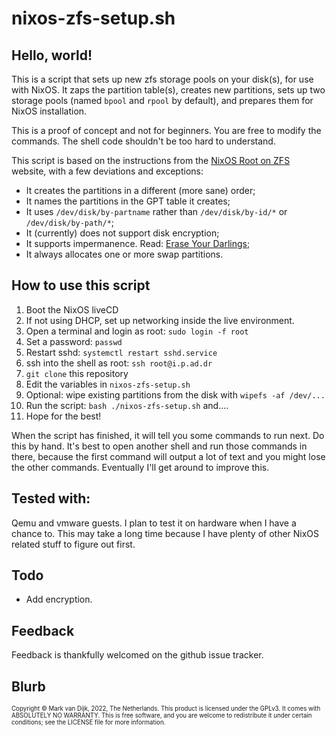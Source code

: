 # nixos-zfs-setup.sh

## Hello, world!

This is a script that sets up new zfs storage pools on your disk(s), for use
with NixOS. It zaps the partition table(s), creates new partitions, sets up two
storage pools (named `bpool` and `rpool` by default), and prepares them for
NixOS installation.

This is a proof of concept and not for beginners. You are free to modify the
commands. The shell code shouldn't be too hard to understand.

This script is based on the instructions from the [NixOS Root on
ZFS](https://openzfs.github.io/openzfs-docs/Getting%20Started/NixOS/Root%20on%20ZFS.html)
website, with a few deviations and exceptions:

* It creates the partitions in a different (more sane) order;
* It names the partitions in the GPT table it creates;
* It uses `/dev/disk/by-partname` rather than `/dev/disk/by-id/*` or `/dev/disk/by-path/*`;
* It (currently) does not support disk encryption;
* It supports impermanence. Read: [Erase Your Darlings](https://grahamc.com/blog/erase-your-darlings);
* It always allocates one or more swap partitions.

## How to use this script

1.  Boot the NixOS liveCD
2.  If not using DHCP, set up networking inside the live environment.
3.  Open a terminal and login as root: `sudo login -f root`
4.  Set a password: `passwd`
5.  Restart sshd: `systemctl restart sshd.service`
6.  ssh into the shell as root: `ssh root@i.p.ad.dr`
7.  `git clone` this repository
8.  Edit the variables in `nixos-zfs-setup.sh`
9.  Optional: wipe existing partitions from the disk with `wipefs -af /dev/...`
10.  Run the script: `bash ./nixos-zfs-setup.sh` and....
11.  Hope for the best!

When the script has finished, it will tell you some commands to run next. Do
this by hand. It's best to open another shell and run those commands in there,
because the first command will output a lot of text and you might lose the
other commands. Eventually I'll get around to improve this.

## Tested with:

Qemu and vmware guests. I plan to test it on hardware when I have a chance to.
This may take a long time because I have plenty of other NixOS related stuff to
figure out first.

## Todo

* Add encryption.

## Feedback

Feedback is thankfully welcomed on the github issue tracker.

## Blurb

<sup><sub>Copyright © Mark van Dijk, 2022, The Netherlands.  This product is
licensed under the GPLv3. It comes with ABSOLUTELY NO WARRANTY.  This is free
software, and you are welcome to redistribute it under certain conditions; see
the LICENSE file for more information.</sub></sup>

